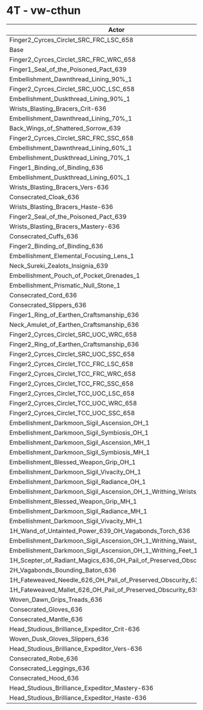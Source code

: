 # 4T - vw-cthun
| Actor | DPS | Increase |
|---|:---:|:---:|
|Finger2_Cyrces_Circlet_SRC_FRC_LSC_658|4713079|1.57%|
|Base|4640024|0.00%|
|Finger2_Cyrces_Circlet_SRC_FRC_WRC_658|4623343|-0.36%|
|Finger1_Seal_of_the_Poisoned_Pact_639|4608920|-0.67%|
|Embellishment_Dawnthread_Lining_90%_1|4606073|-0.73%|
|Finger2_Cyrces_Circlet_SRC_UOC_LSC_658|4602285|-0.81%|
|Embellishment_Duskthread_Lining_90%_1|4600319|-0.86%|
|Wrists_Blasting_Bracers_Crit-636|4596369|-0.94%|
|Embellishment_Dawnthread_Lining_70%_1|4594786|-0.97%|
|Back_Wings_of_Shattered_Sorrow_639|4593616|-1.00%|
|Finger2_Cyrces_Circlet_SRC_FRC_SSC_658|4590260|-1.07%|
|Embellishment_Dawnthread_Lining_60%_1|4590164|-1.07%|
|Embellishment_Duskthread_Lining_70%_1|4589823|-1.08%|
|Finger1_Binding_of_Binding_636|4588220|-1.12%|
|Embellishment_Duskthread_Lining_60%_1|4588104|-1.12%|
|Wrists_Blasting_Bracers_Vers-636|4586188|-1.16%|
|Consecrated_Cloak_636|4582680|-1.24%|
|Wrists_Blasting_Bracers_Haste-636|4581260|-1.27%|
|Finger2_Seal_of_the_Poisoned_Pact_639|4581228|-1.27%|
|Wrists_Blasting_Bracers_Mastery-636|4578965|-1.32%|
|Consecrated_Cuffs_636|4578707|-1.32%|
|Finger2_Binding_of_Binding_636|4571105|-1.49%|
|Embellishment_Elemental_Focusing_Lens_1|4568559|-1.54%|
|Neck_Sureki_Zealots_Insignia_639|4567884|-1.55%|
|Embellishment_Pouch_of_Pocket_Grenades_1|4565065|-1.62%|
|Embellishment_Prismatic_Null_Stone_1|4562858|-1.66%|
|Consecrated_Cord_636|4562243|-1.68%|
|Consecrated_Slippers_636|4558809|-1.75%|
|Finger1_Ring_of_Earthen_Craftsmanship_636|4551856|-1.90%|
|Neck_Amulet_of_Earthen_Craftsmanship_636|4550064|-1.94%|
|Finger2_Cyrces_Circlet_SRC_UOC_WRC_658|4532117|-2.33%|
|Finger2_Ring_of_Earthen_Craftsmanship_636|4530189|-2.37%|
|Finger2_Cyrces_Circlet_SRC_UOC_SSC_658|4508033|-2.84%|
|Finger2_Cyrces_Circlet_TCC_FRC_LSC_658|4504516|-2.92%|
|Finger2_Cyrces_Circlet_TCC_FRC_WRC_658|4484174|-3.36%|
|Finger2_Cyrces_Circlet_TCC_FRC_SSC_658|4453909|-4.01%|
|Finger2_Cyrces_Circlet_TCC_UOC_LSC_658|4443805|-4.23%|
|Finger2_Cyrces_Circlet_TCC_UOC_WRC_658|4429354|-4.54%|
|Finger2_Cyrces_Circlet_TCC_UOC_SSC_658|4404298|-5.08%|
|Embellishment_Darkmoon_Sigil_Ascension_OH_1|4289204|-7.56%|
|Embellishment_Darkmoon_Sigil_Symbiosis_OH_1|4283533|-7.68%|
|Embellishment_Darkmoon_Sigil_Ascension_MH_1|4279585|-7.77%|
|Embellishment_Darkmoon_Sigil_Symbiosis_MH_1|4276624|-7.83%|
|Embellishment_Blessed_Weapon_Grip_OH_1|4274754|-7.87%|
|Embellishment_Darkmoon_Sigil_Vivacity_OH_1|4267473|-8.03%|
|Embellishment_Darkmoon_Sigil_Radiance_OH_1|4267140|-8.04%|
|Embellishment_Darkmoon_Sigil_Ascension_OH_1_Writhing_Wrists_1|4266104|-8.06%|
|Embellishment_Blessed_Weapon_Grip_MH_1|4265562|-8.07%|
|Embellishment_Darkmoon_Sigil_Radiance_MH_1|4261548|-8.16%|
|Embellishment_Darkmoon_Sigil_Vivacity_MH_1|4260663|-8.18%|
|1H_Wand_of_Untainted_Power_639_OH_Vagabonds_Torch_636|4251939|-8.36%|
|Embellishment_Darkmoon_Sigil_Ascension_OH_1_Writhing_Waist_1|4249818|-8.41%|
|Embellishment_Darkmoon_Sigil_Ascension_OH_1_Writhing_Feet_1|4245379|-8.51%|
|1H_Scepter_of_Radiant_Magics_636_OH_Pail_of_Preserved_Obscurity_639|4244189|-8.53%|
|2H_Vagabonds_Bounding_Baton_636|4238240|-8.66%|
|1H_Fateweaved_Needle_626_OH_Pail_of_Preserved_Obscurity_639|4197709|-9.53%|
|1H_Fateweaved_Mallet_626_OH_Pail_of_Preserved_Obscurity_639|4196741|-9.55%|
|Woven_Dawn_Grips_Treads_636|4192366|-9.65%|
|Consecrated_Gloves_636|4191207|-9.67%|
|Consecrated_Mantle_636|4135012|-10.88%|
|Head_Studious_Brilliance_Expeditor_Crit-636|4134654|-10.89%|
|Woven_Dusk_Gloves_Slippers_636|4130282|-10.99%|
|Head_Studious_Brilliance_Expeditor_Vers-636|4120484|-11.20%|
|Consecrated_Robe_636|4113648|-11.34%|
|Consecrated_Leggings_636|4113091|-11.36%|
|Consecrated_Hood_636|4109628|-11.43%|
|Head_Studious_Brilliance_Expeditor_Mastery-636|4107937|-11.47%|
|Head_Studious_Brilliance_Expeditor_Haste-636|4106678|-11.49%|
